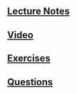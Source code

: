 ## [Lecture Notes](https://workflowy.com/s/PoB1a9zn2q) 

## [Video](https://www.youtube.com/watch?v=l4UNbZJifW0)

## [Exercises](https://workflowy.com/s/GnLg61cAYM)

## [Questions](https://workflowy.com/s/eRpoLJk5l8)